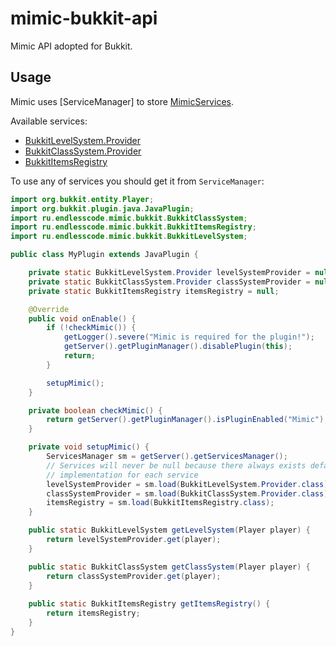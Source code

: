 # mimic-bukkit-api

Mimic API adopted for Bukkit.

## Usage

Mimic uses [ServiceManager] to store [MimicServices][MimicService].

Available services:
- [BukkitLevelSystem.Provider]
- [BukkitClassSystem.Provider]
- [BukkitItemsRegistry]

To use any of services you should get it from `ServiceManager`:
```java
import org.bukkit.entity.Player;
import org.bukkit.plugin.java.JavaPlugin;
import ru.endlesscode.mimic.bukkit.BukkitClassSystem;
import ru.endlesscode.mimic.bukkit.BukkitItemsRegistry;
import ru.endlesscode.mimic.bukkit.BukkitLevelSystem;

public class MyPlugin extends JavaPlugin {

    private static BukkitLevelSystem.Provider levelSystemProvider = null;
    private static BukkitClassSystem.Provider classSystemProvider = null;
    private static BukkitItemsRegistry itemsRegistry = null;

    @Override
    public void onEnable() {
        if (!checkMimic()) {
            getLogger().severe("Mimic is required for the plugin!");
            getServer().getPluginManager().disablePlugin(this);
            return;
        }

        setupMimic();
    }

    private boolean checkMimic() {
        return getServer().getPluginManager().isPluginEnabled("Mimic");
    }

    private void setupMimic() {
        ServicesManager sm = getServer().getServicesManager();
        // Services will never be null because there always exists default vanilla
        // implementation for each service
        levelSystemProvider = sm.load(BukkitLevelSystem.Provider.class);
        classSystemProvider = sm.load(BukkitClassSystem.Provider.class);
        itemsRegistry = sm.load(BukkitItemsRegistry.class);
    }

    public static BukkitLevelSystem getLevelSystem(Player player) {
        return levelSystemProvider.get(player);
    }

    public static BukkitClassSystem getClassSystem(Player player) {
        return classSystemProvider.get(player);
    }
    
    public static BukkitItemsRegistry getItemsRegistry() {
        return itemsRegistry;
    }
}
```

[ServicesManager]: https://hub.spigotmc.org/javadocs/spigot/org/bukkit/plugin/ServicesManager.html

[MimicService]: ../mimic-api/src/main/kotlin/MimicService.kt
[BukkitLevelSystem.Provider]: src/main/kotlin/BukkitLevelSystem.kt
[BukkitClassSystem.Provider]: src/main/kotlin/BukkitClassSystem.kt
[BukkitItemsRegistry]: src/main/kotlin/BukkitItemsRegistry.kt

